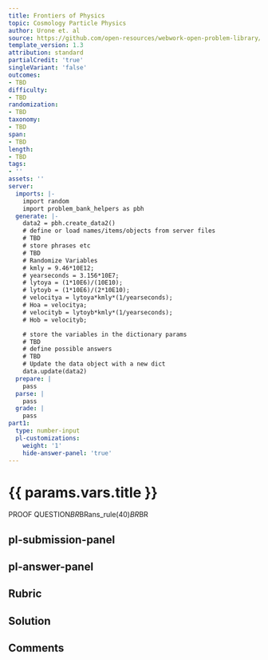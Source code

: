 ```yaml
---
title: Frontiers of Physics
topic: Cosmology Particle Physics
author: Urone et. al
source: https://github.com/open-resources/webwork-open-problem-library/tree/master/Contrib/BrockPhysics/College_Physics_Urone/34.Frontiers_of_Physics/34-01.Cosmology_Particle_Physics/NU_U17-34-01-018.pg
template_version: 1.3
attribution: standard
partialCredit: 'true'
singleVariant: 'false'
outcomes:
- TBD
difficulty:
- TBD
randomization:
- TBD
taxonomy:
- TBD
span:
- TBD
length:
- TBD
tags:
- ''
assets: ''
server:
  imports: |-
    import random
    import problem_bank_helpers as pbh
  generate: |-
    data2 = pbh.create_data2()
    # define or load names/items/objects from server files
    # TBD
    # store phrases etc
    # TBD
    # Randomize Variables
    # kmly = 9.46*10E12;
    # yearseconds = 3.156*10E7;
    # lytoya = (1*10E6)/(10E10);
    # lytoyb = (1*10E6)/(2*10E10);
    # velocitya = lytoya*kmly*(1/yearseconds);
    # Hoa = velocitya;
    # velocityb = lytoyb*kmly*(1/yearseconds);
    # Hob = velocityb;

    # store the variables in the dictionary params
    # TBD
    # define possible answers
    # TBD
    # Update the data object with a new dict
    data.update(data2)
  prepare: |
    pass
  parse: |
    pass
  grade: |
    pass
part1:
  type: number-input
  pl-customizations:
    weight: '1'
    hide-answer-panel: 'true'
---
```


# {{ params.vars.title }} 


PROOF QUESTION$BR$BRans_rule(40)$BR$BR


## pl-submission-panel 


## pl-answer-panel 


## Rubric 


## Solution 


## Comments 


